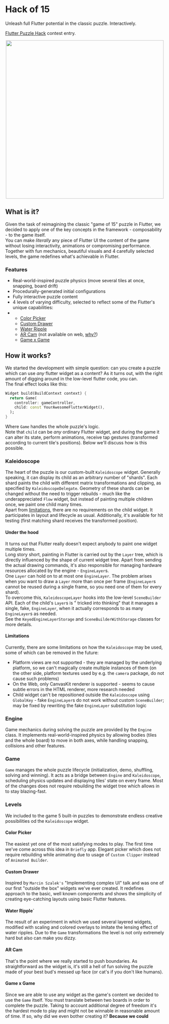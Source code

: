 # Hack of 15

Unleash full Flutter potential in the classic puzzle. Interactively.

[Flutter Puzzle Hack](https://flutterhack.devpost.com) contest entry.

<center>
<img src="video.gif" height="500px"/>
</center>

## What is it?

Given the task of reimagining the classic "game of 15" puzzle in Flutter, we decided to apply one of the key concepts in
the framework - composability - to the game itself.  
You can make *literally* any piece of Flutter UI the content of the game without losing interactivity, animations or
compromising performance. Together with fun mechanics, beautiful visuals and 4 carefully selected levels, the game
redefines what's achievable in Flutter.

### Features

- Real-world-inspired puzzle physics (move several tiles at once, snapping, board drift)
- Procedurally-generated initial configurations
- Fully interactive puzzle content
- 4 levels of varying difficulty, selected to reflect some of the Flutter's unique capabilities:
-
    - [Color Picker](#ColorPicker)
    - [Custom Drawer](#CustomDrawer)
    - [Water Ripple](#WaterRipple)
    - [AR Cam](#ARCam) (not available on web, [why?](#Limitations))
    - [Game x Game](#GamexGame)

## How it works?

We started the development with simple question: can you create a puzzle which can use *any* flutter widget as a
content? As it turns out, with the right amount of digging around in the low-level flutter code, you can.  
The final effect looks like this:

```dart
Widget build(BuildContext context) {
  return Game(
    controller: gameController,
    child: const YourAwesomeFlutterWidget(),
  );
}
```

Where `Game` handles the whole puzzle's logic.  
Note that `child` can be *any* ordinary Flutter widget, and during the game it can alter its state, perform animations,
receive tap gestures (transformed according to current tile's positions). Below we'll discuss how is this possible.

### Kaleidoscope

The heart of the puzzle is our custom-built `Kaleidoscope` widget. Generally speaking, it can display its child as an
arbitrary number of "shards". Each shard paints the child with different matrix transformations and clipping, as
specified by `KaleidoscopeDelegate`. Geometry of these shards can be changed without the need to trigger rebuilds - much
like the underappreciated `Flow` widget, but instead of painting multiple children once, we paint one child many
times.  
Apart from [limitations](#Limitations), there are no requirements on the child widget. It participates in layout and
lifecycle as usual. Additionally, it's available for hit testing (first matching shard receives the transformed
position).

#### Under the hood

It turns out that Flutter really doesn't expect anybody to paint one widget multiple times.  
Long story short, painting in Flutter is carried out by the `Layer` tree, which is directly influenced by the shape of
current widget tree. Apart from sending the actual drawing commands, it's also responsible for managing hardware
resources allocated by the engine - `EngineLayer`s.  
One `Layer` can hold on to at most one `EngineLayer`. The problem arises when you want to draw a `Layer` more than once
per frame (`EngineLayer`s cannot be reused during a single frame, so you need one of them for every shard).  
To overcome this, `KaleidoscopeLayer` hooks into the low-level `SceneBuilder` API. Each of the child's `Layer`s is "
tricked into thinking" that it manages a single, fake, `EngineLayer`, when it actually corresponds to as
many `EngineLayer`s as needed.  
See the `KeyedEngineLayerStorage` and `SceneBuilderWithStorage` classes for more details.

#### Limitations

Currently, there are some limitations on how the `Kaleidoscope` may be used, some of which can be removed in the future:

- Platform views are not supported - they are managed by the underlying platform, so we can't magically create multiple
  instances of them (on the other side, platform textures used by e.g. the `camera` package, do not cause such problems)
- On the Web, only CanvasKit renderer is supported - seems to cause subtle errors in the HTML renderer, more research
  needed
- Child widget can't be repositioned outside the `Kaleidoscope` using `GlobalKey` - fake `EngineLayer`s do not work
  without custom `SceneBuilder`; may be fixed by rewriting the fake `EngineLayer` substitution logic

### Engine

Game mechanics during solving the puzzle are provided by the `Engine` class. It implements real-world-inspired physics
by allowing bodies (tiles and the whole board) to move in both axes, while handling snapping, collisions and other
features.

### Game

`Game` manages the whole puzzle lifecycle (initialization, demo, shuffling, solving and winning). It acts as a bridge
between `Engine` and `Kaleidoscope`, scheduling physics updates and displaying tiles' state on every frame. Most of the
changes does not require rebuilding the widget tree which allows in to stay blazing-fast.

### Levels

We included to the game 5 built-in puzzles to demonstrate endless creative possibilities od the `Kaleidoscope`
widget.

#### Color Picker

The easiest yet one of the most satisfying modes to play. The first time we've come across this idea in `Briefly` app.
Elegant picker which does not require rebuilding while animating due to usage of `Custom Clipper`
instead of `Animated Builder`.

#### Custom Drawer

Inspired by `Marcin Szalek's` "Implementing complex UI" talk and was one of our first "outside the box" widgets we've
ever created. It redefines approach to the basic, well known components and shows the simplicity of creating
eye-catching layouts using basic Flutter features.

#### Water Ripple`

The result of an experiment in which we used several layered widgets, modified with scaling and colored overlays to
imitate the lensing effect of water ripples. Due to the `Game` transformations the level is not only extremely hard but
also can make you dizzy.

#### AR Cam

That's the point where we really started to push boundaries. As straightforward as the widget is, it's still a hell of
fun solving the puzzle made of your best bud's messed up face (or cat's if you don't like humans).

#### Game x Game

Since we are able to use any widget as the game's content we decided to use the `Game` itself. You must translate
between two boards in order to complete the puzzle. Taking to account additional degree of freedom it's the hardest mode
to play and might not be winnable in reasonable amount of time. If so, why did we even bother creating it?  **Because we
could**  
